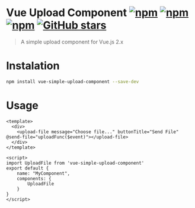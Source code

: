 # Vue Upload Component [![npm](https://img.shields.io/npm/dt/vue-simple-upload-component.svg)]() [![npm](https://img.shields.io/npm/v/vue-simple-upload-component.svg)]() [![npm](https://img.shields.io/npm/l/vue-simple-upload-component.svg)]() [![GitHub stars](https://img.shields.io/github/stars/cezardasilva/vue-simple-upload-component.svg?style=social&label=Star)]()


> A simple upload component for Vue.js 2.x

# Instalation
```bash
npm install vue-simple-upload-component --save-dev
```

# Usage
```Vue
<template>
  <div>
    <upload-file message="Choose file..." buttonTitle="Send File" @send-file="uploadFunc($event)"></upload-file>
  </div>
</template>

<script>
import UploadFile from 'vue-simple-upload-component'
export default {
	name: "MyComponent",
	components: {
		UploadFile
	}
}
</script>
```
